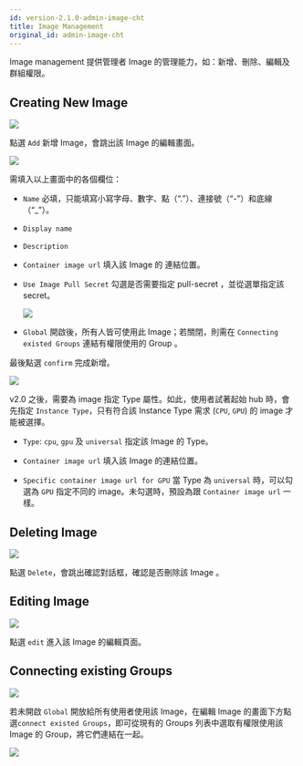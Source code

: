 ```yaml
---
id: version-2.1.0-admin-image-cht
title: Image Management
original_id: admin-image-cht
---
```


Image management 提供管理者 Image 的管理能力，如：新增、刪除、編輯及群組權限。

## Creating New Image

![](assets/image_3.png)

點選 `Add` 新增 Image，會跳出該 Image 的編輯畫面。

![](assets/images_add.png)

需填入以上畫面中的各個欄位：

+ `Name` 必填，只能填寫小寫字母、數字、點（“.”）、連接號（“-”）和底線（“_”）。

+ `Display name`

+ `Description`

+ `Container image url` 填入該 Image 的 連結位置。

+ `Use Image Pull Secret` 勾選是否需要指定 pull-secret ，並從選單指定該 secret。

   ![](assets/images_pull_secret.png)

+ `Global` 開啟後，所有人皆可使用此 Image；若關閉，則需在 `Connecting existed Groups` 連結有權限使用的 Group 。

最後點選 `confirm` 完成新增。

![](assets/image_type.png)

v2.0 之後，需要為 image 指定 Type 屬性。如此，使用者試著起始 hub 時，會先指定 `Instance Type`，只有符合該 Instance Type 需求 (`CPU`, `GPU`) 的 image 才能被選擇。

+ `Type`: `cpu`, `gpu` 及 `universal` 指定該 Image 的 Type。

+ `Container image url` 填入該 Image 的連結位置。

+ `Specific container image url for GPU` 當 Type 為 `universal` 時，可以勾選為 `GPU` 指定不同的 image。未勾選時，預設為跟 `Container image url` 一樣。

## Deleting Image

![](assets/image_5.png)

點選 `Delete`，會跳出確認對話框，確認是否刪除該 Image 。

## Editing Image

![](assets/image_4.png)

點選 `edit` 進入該 Image 的編輯頁面。

## Connecting existing Groups

![](assets/image_7.png)

若未開啟 `Global` 開放給所有使用者使用該 Image，在編輯 Image 的畫面下方點選`connect existed Groups`，即可從現有的 Groups 列表中選取有權限使用該 Image 的 Group，將它們連結在一起。

![](assets/image_8.png)
